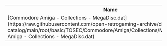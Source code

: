 <table>
<tr><th>Name</th><th>Size</th></tr>
<tr><td>
[Commodore Amiga - Collections - MegaDisc.dat](https://raw.githubusercontent.com/open-retrogaming-archive/dat-catalog/main/root/basic/TOSEC/Commodore/Amiga/Collections/MegaDisc/Commodore Amiga - Collections - MegaDisc.dat)
</td><td>30261</td></tr>
</table>
